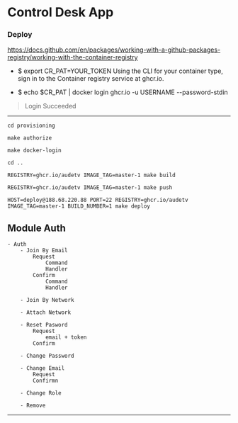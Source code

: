 # Control Desk App


### Deploy
https://docs.github.com/en/packages/working-with-a-github-packages-registry/working-with-the-container-registry
- $ export CR_PAT=YOUR_TOKEN
Using the CLI for your container type, sign in to the Container registry service at ghcr.io.

- $ echo $CR_PAT | docker login ghcr.io -u USERNAME --password-stdin
> Login Succeeded

-----
```
cd provisioning
```
```
make authorize
```
```
make docker-login 
```
```
cd ..
```
```
REGISTRY=ghcr.io/audetv IMAGE_TAG=master-1 make build
```
```
REGISTRY=ghcr.io/audetv IMAGE_TAG=master-1 make push
```
```
HOST=deploy@188.68.220.88 PORT=22 REGISTRY=ghcr.io/audetv IMAGE_TAG=master-1 BUILD_NUMBER=1 make deploy
```


Module Auth
-----------
    - Auth
        - Join By Email
            Request
                Command
                Handler
            Confirm
                Command
                Handler

        - Join By Network

        - Attach Network

        - Reset Pasword
            Request
                email + token
            Confirm
                
        - Change Password 

        - Change Email
            Request
            Confirmn
        
        - Change Role
        
        - Remove
-----------------------

